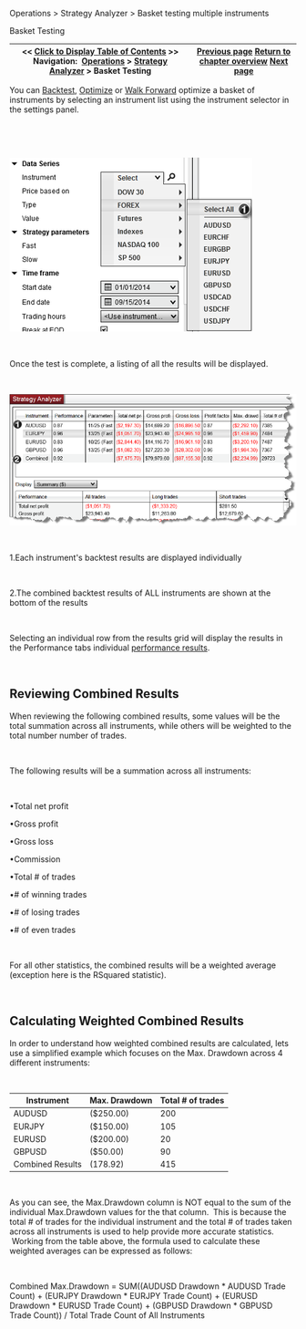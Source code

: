 ﻿


Operations \> Strategy Analyzer \> Basket testing multiple instruments






















Basket Testing







| \<\< [Click to Display Table of Contents](basket_test.md) \>\> **Navigation:**     [Operations](operations-1.md) \> [Strategy Analyzer](strategy_analyzer-1.md) \> Basket Testing | [Previous page](understanding_historical_fill_-1.md) [Return to chapter overview](strategy_analyzer-1.md) [Next page](backtest_logs-1.md) |
| --- | --- |











You can [Backtest](backtest_a_strategy-1.md), [Optimize](optimize_a_strategy-1.md) or [Walk Forward](walk_forward_optimize_a_strate-1.md) optimize a basket of instruments by selecting an instrument list using the instrument selector in the settings panel. 


 


 


![StrategyAnalyzer_InstrumentList](strategyanalyzer_instrumentlist.png)


 


Once the test is complete, a listing of all the results will be displayed. 


 


![StrategyAnalyzer_BacketTest](strategyanalyzer_backettest.png)


 


1\.Each instrument's backtest results are displayed individually

 


2\.The combined backtest results of ALL instruments are shown at the bottom of the results

 


Selecting an individual row from the results grid will display the results in the Performance tabs individual [performance results](reviewing_performance_results-1.md).


 


## Reviewing Combined Results


When reviewing the following combined results, some values will be the total summation across all instruments, while others will be weighted to the total number number of trades.


 


The following results will be a summation across all instruments:


 


•Total net profit

•Gross profit

•Gross loss

•Commission

•Total \# of trades

•\# of winning trades

•\# of losing trades

•\# of even trades

 


For all other statistics, the combined results will be a weighted average (exception here is the RSquared statistic).


 


## Calculating Weighted Combined Results


In order to understand how weighted combined results are calculated, lets use a simplified example which focuses on the Max. Drawdown across 4 different instruments:


 




| Instrument | Max. Drawdown | Total \# of trades |
| --- | --- | --- |
| AUDUSD | ($250\.00\) | 200 |
| EURJPY | ($150\.00\) | 105 |
| EURUSD | ($200\.00\) | 20 |
| GBPUSD | ($50\.00\) | 90 |
| Combined Results | (178\.92\) | 415 |



 


As you can see, the Max.Drawdown column is NOT equal to the sum of the individual Max.Drawdown values for the that column.  This is because the total \# of trades for the individual instrument and the total \# of trades taken across all instruments is used to help provide more accurate statistics.  Working from the table above, the formula used to calculate these weighted averages can be expressed as follows:


 


Combined Max.Drawdown \= SUM((AUDUSD Drawdown \* AUDUSD Trade Count) \+ (EURJPY Drawdown \* EURJPY Trade Count) \+ (EURUSD Drawdown \* EURUSD Trade Count) \+ (GBPUSD Drawdown \* GBPUSD Trade Count)) / Total Trade Count of All Instruments 


 


 








